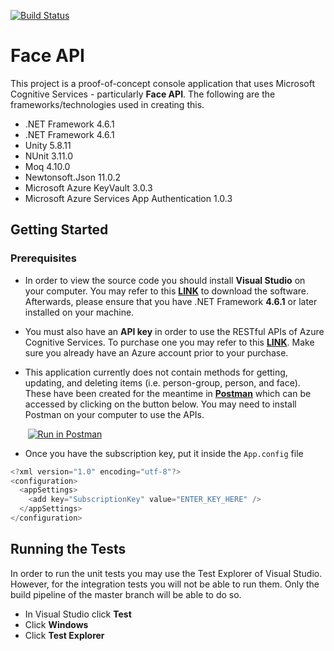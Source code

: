 [![Build Status](https://dev.azure.com/joshmonreal/face-api/_apis/build/status/Continuous%20Integration%20-%20master?branchName=master)](https://dev.azure.com/joshmonreal/face-api/_build/latest?definitionId=6&branchName=master)

# Face API
This project is a proof-of-concept console application that uses Microsoft Cognitive Services - particularly **Face API**. The following are the frameworks/technologies used in creating this.

- .NET Framework 4.6.1
- .NET Framework 4.6.1
- Unity 5.8.11
- NUnit 3.11.0
- Moq 4.10.0
- Newtonsoft.Json 11.0.2
- Microsoft Azure KeyVault 3.0.3
- Microsoft Azure Services App Authentication 1.0.3

## Getting Started
### Prerequisites
- In order to view the source code you should install **Visual Studio** on your computer. You may refer to this [**LINK**](https://visualstudio.microsoft.com/) to download the software. Afterwards, please ensure that you have .NET Framework **4.6.1** or later installed on your machine.

- You must also have an **API key** in order to use the RESTful APIs of Azure Cognitive Services. To purchase one you may refer to this [**LINK**](https://azure.microsoft.com/en-us/services/cognitive-services/face/). Make sure you already have an Azure account prior to your purchase.

- This application currently does not contain methods for getting, updating, and deleting items (i.e. person-group, person, and face). These have been created for the meantime in [**Postman**](https://www.getpostman.com/) which can be accessed by clicking on the button below. You may need to install Postman on your computer to use the APIs.

&nbsp;&nbsp;&nbsp;&nbsp;&nbsp;&nbsp;&nbsp;[![Run in Postman](https://run.pstmn.io/button.svg)](https://app.getpostman.com/run-collection/4529d7f3b3879c775c27)

- Once you have the subscription key, put it inside the `App.config` file

``` csharp
<?xml version="1.0" encoding="utf-8"?>
<configuration>
  <appSettings>
    <add key="SubscriptionKey" value="ENTER_KEY_HERE" />
  </appSettings>
</configuration>
```

## Running the Tests
In order to run the unit tests you may use the Test Explorer of Visual Studio. However, for the integration tests you will not be able to run them. Only the build pipeline of the master branch will be able to do so.

- In Visual Studio click **Test**
- Click **Windows**
- Click **Test Explorer**
